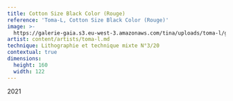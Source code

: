 ```yaml
---
title: Cotton Size Black Color (Rouge)
reference: 'Toma-L, Cotton Size Black Color (Rouge)'
image: >-
  https://galerie-gaia.s3.eu-west-3.amazonaws.com/tina/uploads/toma-l/galerie-gaia-toma-l-cottonsizeblackandColor-rouge-160x122.jpg
artist: content/artists/toma-l.md
technique: Lithographie et technique mixte N°3/20
contextual: true
dimensions:
  height: 160
  width: 122
---
```


2021 
